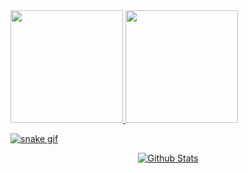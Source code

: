 <div>
	<a href="#">
	<img height="180em" src="https://github-readme-stats.vercel.app/api?username=Daniel-CreeperEvil1227&count_private=true&include_all_commits=true&show_icons=true&title_color=8229ff&text_color=d2d2d2&icon_color=8229ff&bg_color=151317" />
	<img height="180em" src="https://github-readme-stats.vercel.app/api/top-langs/?username=Daniel-CreeperEvil1227&layout=compact&title_color=8229ff&text_color=ffffff&icon_color=8229ff&bg_color=151317" />
</div>





![snake gif](https://github.com/Daniel-CreeperEvil1227/Daniel-CreeperEvil1227/blob/output/github-contribution-grid-snake.svg)

<!--
Substituir texto 
> Connect with me:
[][][] < cloud icons

📃 I'm currently learning / improving on:
[][][]

Languages:
[][][]

Tools:
[][][]


<picture>
  <source media="(prefers-color-scheme: dark)" srcset="github-snake-dark.svg" />
  <source media="(prefers-color-scheme: light)" srcset="github-snake.svg" />
  <img alt="github-snake" src="github-snake.svg" />
</picture>

<div>
	<a href="https://github.com/Daniel-CreeperEvil1227/Projeto-FrontEnd-Kenzie-Empresas">
	<img height="150em" src="https://github-readme-stats.vercel.app/api/pin/?username=Daniel-CreeperEvil1227&repo=Projeto-FrontEnd-Kenzie-Empresas&title_color=8229ff&text_color=ffffff&icon_color=8229ff&bg_color=151317" />
</div>
-->

<p align="center">
	<img src="https://raw.githubusercontent.com/mayhemantt/mayhemantt/Update/svg/Bottom.svg" alt="Github Stats" />
</p>
